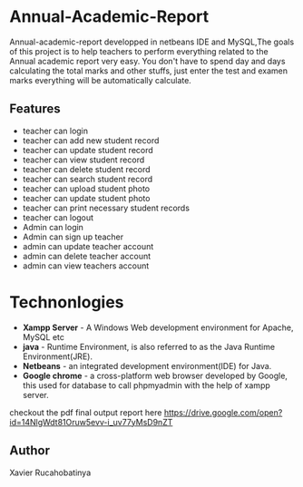 # Annual-Academic-Report

Annual-academic-report developped in netbeans IDE and MySQL,The goals of this project is to help teachers to perform everything related to the Annual academic report very easy.
You don't have to spend day and days calculating the total marks and other stuffs, just enter the test and examen marks
everything will be automatically calculate.

## Features

- teacher can login
- teacher can add new student record
- teacher can update student record
- teacher can view student record
- teacher can delete student record
- teacher can search student record
- teacher can upload student photo
- teacher can update student photo
- teacher can print necessary student records
- teacher can logout
- Admin can login
- Admin can sign up teacher
- admin can update teacher account
- admin can delete teacher account
- admin can view teachers account

# **Technonlogies**

- **Xampp Server** - A Windows Web development environment for Apache, MySQL etc
- **java** -  Runtime Environment, is also referred to as the Java Runtime Environment(JRE).
- **Netbeans** - an integrated development environment(IDE) for Java.
- **Google chrome** - a cross-platform web browser developed by Google, this used for database to call phpmyadmin with the help of xampp server. 

checkout the pdf final output report here https://drive.google.com/open?id=14NlgWdt81Oruw5evv-i_uv77yMsD9nZT

## Author
Xavier Rucahobatinya
